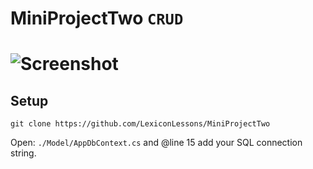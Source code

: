 
# MiniProjectTwo `CRUD`

![Screenshot](https://i.imgur.com/Dii0oyL.gif)
=======



## Setup

```
git clone https://github.com/LexiconLessons/MiniProjectTwo
```
Open: `./Model/AppDbContext.cs` and @line 15 add your SQL connection string.


